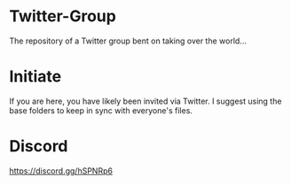 # Twitter-Group
The repository of a Twitter group bent on taking over the world...

# Initiate
If you are here, you have likely been invited via Twitter. I suggest using the base folders to keep in sync with everyone's files.

# Discord
https://discord.gg/hSPNRp6
